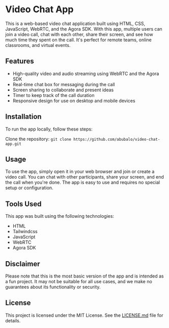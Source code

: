 # Video Chat App

This is a web-based video chat application built using HTML, CSS, JavaScript, WebRTC, and the Agora SDK. With this app, multiple users can join a video call, chat with each other, share their screen, and see how much time they spent on the call. It's perfect for remote teams, online classrooms, and virtual events.

## Features

- High-quality video and audio streaming using WebRTC and the Agora SDK
- Real-time chat box for messaging during the call
- Screen sharing to collaborate and present ideas
- Timer to keep track of the call duration
- Responsive design for use on desktop and mobile devices

## Installation

To run the app locally, follow these steps:

Clone the repository: `git clone https://github.com/abubalo/video-chat-app.git`


## Usage

To use the app, simply open it in your web browser and join or create a video call. You can chat with other participants, share your screen, and end the call when you're done. The app is easy to use and requires no special setup or configuration.


## Tools Used

This app was built using the following technologies:

- HTML
- Tailwindcss
- JavaScript
- WebRTC
- Agora SDK

## Disclaimer 

Please note that this is the most basic version of the app and is intended as a fun project. It may not be suitable for all use cases, and we make no guarantees about its functionality or security.

## License

This project is licensed under the MIT License. See the [LICENSE.md](LICENSE.md) file for details.
